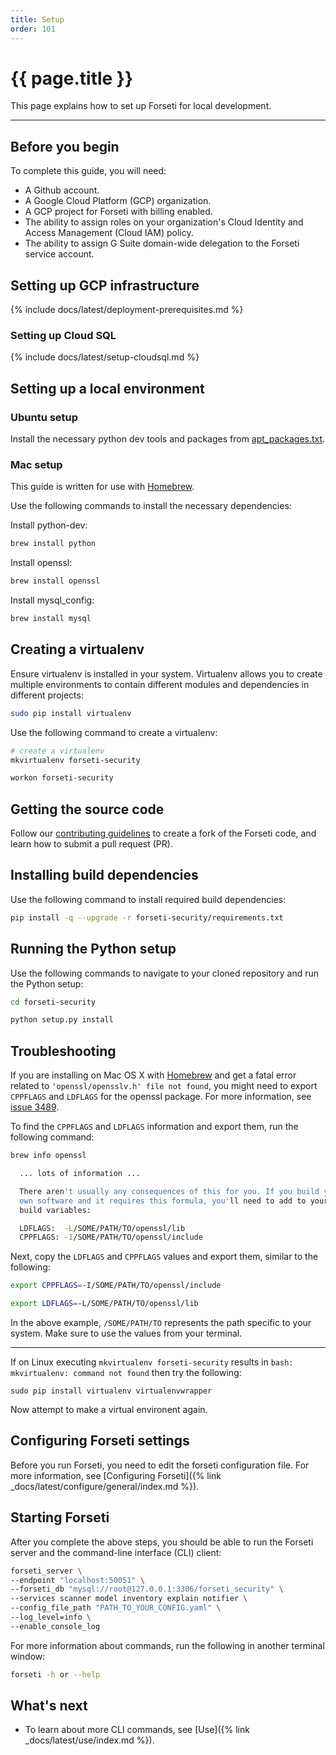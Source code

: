 ```yaml
---
title: Setup
order: 101
---
```

#  {{ page.title }}

This page explains how to set up Forseti for local development.

---

## Before you begin

To complete this guide, you will need:

* A Github account.
* A Google Cloud Platform (GCP) organization.
* A GCP project for Forseti with billing enabled.
* The ability to assign roles on your organization's Cloud Identity
  and Access Management (Cloud IAM) policy.
* The ability to assign G Suite domain-wide delegation to the Forseti service account.

## Setting up GCP infrastructure

{% include docs/latest/deployment-prerequisites.md %}

### Setting up Cloud SQL

{% include docs/latest/setup-cloudsql.md %}

## Setting up a local environment

### Ubuntu setup

Install the necessary python dev tools and packages from
[apt_packages.txt](https://github.com/GoogleCloudPlatform/forseti-security/blob/stable/install/dependencies/apt_packages.txt).

### Mac setup

This guide is written for use with [Homebrew](https://brew.sh).

Use the following commands to install the necessary dependencies:

Install python-dev:

  ```bash
  brew install python
  ```

Install openssl:

  ```bash
  brew install openssl
  ```

Install mysql_config:

  ```bash
  brew install mysql
  ```

## Creating a virtualenv

Ensure virtualenv is installed in your system. Virtualenv allows you to
create multiple environments to contain different modules and dependencies
in different projects:

  ```bash
  sudo pip install virtualenv
  ```

Use the following command to create a virtualenv:

  ```bash
  # create a virtualenv
  mkvirtualenv forseti-security

  workon forseti-security
  ```

## Getting the source code

Follow our
[contributing guidelines](https://github.com/GoogleCloudPlatform/forseti-security/blob/stable/.github/CONTRIBUTING.md)
to create a fork of the Forseti code, and learn how to submit a pull request (PR).

## Installing build dependencies

Use the following command to install required build dependencies:

  ```bash
  pip install -q --upgrade -r forseti-security/requirements.txt
  ```

## Running the Python setup

Use the following commands to navigate to your cloned repository and run the Python setup:

  ```bash
  cd forseti-security

  python setup.py install
  ```

## Troubleshooting

If you are installing on Mac OS X with [Homebrew](https://brew.sh/) and get
a fatal error related to `'openssl/opensslv.h' file not found`, you might need to
export `CPPFLAGS` and `LDFLAGS` for the openssl package. For more information,
see [issue 3489](https://github.com/pyca/cryptography/issues/3489).

To find the `CPPFLAGS` and `LDFLAGS` information and export them, run the
following command:

  ```bash
  brew info openssl

    ... lots of information ...

    There aren't usually any consequences of this for you. If you build your
    own software and it requires this formula, you'll need to add to your
    build variables:

    LDFLAGS:  -L/SOME/PATH/TO/openssl/lib
    CPPFLAGS: -I/SOME/PATH/TO/openssl/include
  ```

Next, copy the `LDFLAGS` and `CPPFLAGS` values and export them, similar to the
following:

  ```bash
  export CPPFLAGS=-I/SOME/PATH/TO/openssl/include

  export LDFLAGS=-L/SOME/PATH/TO/openssl/lib
  ```

In the above example, `/SOME/PATH/TO` represents the path specific to your
system. Make sure to use the values from your terminal.

------------------

If on Linux executing ``mkvirtualenv forseti-security`` results in
``bash: mkvirtualenv: command not found`` then try the following:

``sudo pip install virtualenv virtualenvwrapper``

Now attempt to make a virtual environent again.

## Configuring Forseti settings

Before you run Forseti, you need to edit the forseti configuration file.
For more information, see [Configuring Forseti]({% link _docs/latest/configure/general/index.md %}).

## Starting Forseti

After you complete the above steps, you should be able to run the Forseti
server and the command-line interface (CLI) client:

  ```bash
  forseti_server \
  --endpoint "localhost:50051" \
  --forseti_db "mysql://root@127.0.0.1:3306/forseti_security" \
  --services scanner model inventory explain notifier \
  --config_file_path "PATH_TO_YOUR_CONFIG.yaml" \
  --log_level=info \
  --enable_console_log
  ```

For more information about commands, run the following in
another terminal window:

  ```bash
  forseti -h or --help
  ```

## What's next

* To learn about more CLI commands, see [Use]({% link _docs/latest/use/index.md %}).
